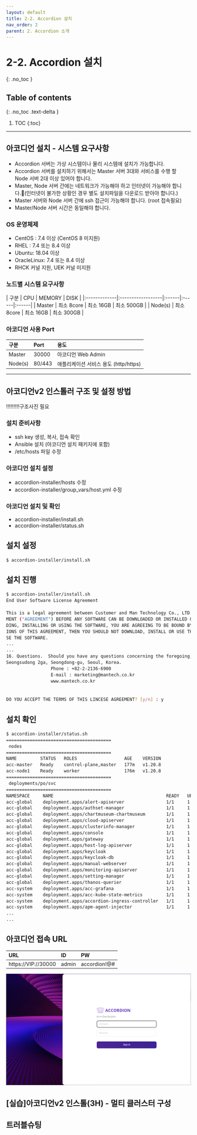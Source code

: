 ```yaml
---
layout: default
title: 2-2. Accordion 설치
nav_order: 2
parent: 2. Accordion 소개
---
```


# 2-2. Accordion 설치
{: .no_toc }

## Table of contents
{: .no_toc .text-delta }

1. TOC
{:toc}

---

## 아코디언 설치 - 시스템 요구사항
- Accordion 서버는 가상 시스템이나 물리 시스템에 설치가 가능합니다.
- Accordion 서버를 설치하기 위해서는 Master 서버 3대와 서비스를 수행 할 Node 서버 2대 이상 있어야 합니다.
- Master, Node 서버 간에는 네트워크가 가능해야 하고 인터넷이 가능해야 합니다.(인터넷이 불가한 상황인 경우 별도 설치파일을 다운로드 받아야 합니다.)
- Master 서버와 Node 서버 간에 ssh 접근이 가능해야 합니다. (root 접속필요)
- Master/Node 서버 시간은 동일해야 합니다.


### OS 운영체제
- CentOS : 7.4 이상 (CentOS 8 미지원)
- RHEL : 7.4 또는 8.4 이상
- Ubuntu: 18.04 이상
- OracleLinux: 7.4 또는 8.4 이상
- RHCK 커널 지원, UEK 커널 미지원

### 노드별 시스템 요구사항

| 구분        | CPU | MEMORY | DISK |
|:-------------|:------------------|:------|:------|:------|
| Master       | 최소 8core | 최소 16GB  | 최소 500GB |
| Node(s)      | 최소 8core   | 최소 16GB | 최소 300GB |

### 아코디언 사용 Port

| 구분         | Port     | 용도 |
|:-------------|:---------|:------|
| Master       | 30000    | 아코디언 Web Admin |
| Node(s)      | 80/443   | 애플리케이션 서비스 용도 (http/https) |



---

## 아코디언v2 인스톨러 구조 및 설정 방법

!!!!!!!!!구조사진 필요


### 설치 준비사항
- ssh key 생성, 복사, 접속 확인
- Ansible 설치 (아코디언 설치 패키지에 포함)
- /etc/hosts 파일 수정

### 아코디언 설치 설정
- accordion-installer/hosts 수정
- accordion-installer/group_vars/host.yml 수정

### 아코디언 설치 및 확인
- accordion-installer/install.sh
- accordion-installer/status.sh

## 설치 설정
```bash
$ accordion-installer/install.sh
```

## 설치 진행
```bash
$ accordion-installer/install.sh
End User Software License Agreement

This is a legal agreement between Customer and Man Technology Co., LTD. ("Mantech").  YOU MUST READ AND AGREE TO THE TERMS OF THIS END USER SOFTWARE LICENSE AGREE
MENT ("AGREEMENT") BEFORE ANY SOFTWARE CAN BE DOWNLOADED OR INSTALLED OR USED.  BY CLICKING ON THE "ACCEPT" BUTTON OR TYPING THE "Y" OF THIS AGREEMENT, OR DOWNLOA
DING, INSTALLING OR USING THE SOFTWARE, YOU ARE AGREEING TO BE BOUND BY THE TERMS AND CONDITIONS OF THIS AGREEMENT.  IF YOU DO NOT AGREE WITH THE TERMS AND CONDIT
IONS OF THIS AGREEMENT, THEN YOU SHOULD NOT DOWNLOAD, INSTALL OR USE THE SOFTWARE.  BY DOING SO YOU FORGO ANY IMPLIED OR STATED RIGHTS TO DOWNLOAD OR INSTALL OR U
SE THE SOFTWARE.
...
...
16. Questions.  Should you have any questions concerning the foregoing, please contact Mantech at the following address: Man Technology Co., LTD. 12th Fl, 308-4,
Seongsudong 2ga, Seongdong-gu, Seoul, Korea.
                 Phone : +82-2-2136-6900
                 E-mail : marketing@mantech.co.kr
                 www.mantech.co.kr


DO YOU ACCEPT THE TERMS OF THIS LINCESE AGREEMENT? [y/n] : y
```

## 설치 확인
```bash
$ accordion-installer/status.sh
========================================
 nodes
========================================
NAME         STATUS   ROLES                  AGE    VERSION
acc-master   Ready    control-plane,master   177m   v1.20.8
acc-node1    Ready    worker                 176m   v1.20.8
========================================
 deployments/po/svc
========================================
NAMESPACE     NAME                                           READY   UP-TO-DATE   AVAILABLE   AGE
acc-global    deployment.apps/alert-apiserver                1/1     1            1           162m
acc-global    deployment.apps/authset-manager                1/1     1            1           161m
acc-global    deployment.apps/chartmuseum-chartmuseum        1/1     1            1           163m
acc-global    deployment.apps/cloud-apiserver                1/1     1            1           161m
acc-global    deployment.apps/clusterinfo-manager            1/1     1            1           172m
acc-global    deployment.apps/console                        1/1     1            1           162m
acc-global    deployment.apps/gateway                        1/1     1            1           162m
acc-global    deployment.apps/host-log-apiserver             1/1     1            1           162m
acc-global    deployment.apps/keycloak                       1/1     1            1           163m
acc-global    deployment.apps/keycloak-db                    1/1     1            1           163m
acc-global    deployment.apps/manual-webserver               1/1     1            1           161m
acc-global    deployment.apps/monitoring-apiserver           1/1     1            1           162m
acc-global    deployment.apps/setting-manager                1/1     1            1           163m
acc-global    deployment.apps/thanos-querier                 1/1     1            1           163m
acc-system    deployment.apps/acc-grafana                    1/1     1            1           170m
acc-system    deployment.apps/acc-kube-state-metrics         1/1     1            1           170m
acc-system    deployment.apps/accordion-ingress-controller   1/1     1            1           170m
acc-system    deployment.apps/apm-agent-injector             1/1     1            1           166m
...
...

```

## 아코디언 접속 URL

| URL      | ID    | PW    |
|:---------|:------|:------|
| https://VIP://30000      | admin  | accordion!@# |

![acc-ins-1.png](/assets/images/accordion/acc-ins-1.png)



## [실습]아코디언v2 인스톨(3H) - 멀티 클러스터 구성

## 트러블슈팅 